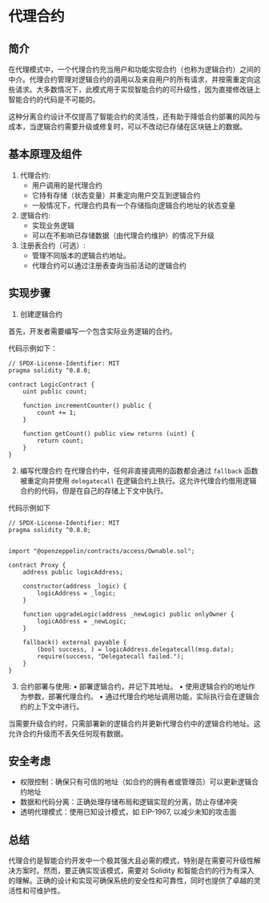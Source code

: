 # 代理合约

## 简介

在代理模式中，一个代理合约充当用户和功能实现合约（也称为逻辑合约）之间的中介。代理合约管理对逻辑合约的调用以及来自用户的所有请求，并按需重定向这些请求。大多数情况下，此模式用于实现智能合约的可升级性，因为直接修改链上智能合约的代码是不可能的。

这种分离合约设计不仅提高了智能合约的灵活性，还有助于降低合约部署的风险与成本，当逻辑合约需要升级或修复时，可以不改动已存储在区块链上的数据。

## 基本原理及组件

1. 代理合约:
	- 用户调用的是代理合约
	- 它持有存储（状态变量）并重定向用户交互到逻辑合约
	- 一般情况下，代理合约具有一个存储指向逻辑合约地址的状态变量
2. 逻辑合约:
	- 实现业务逻辑
	- 可以在不影响已存储数据（由代理合约维护）的情况下升级
3. 注册表合约（可选）:
	- 管理不同版本的逻辑合约地址。
	- 代理合约可以通过注册表查询当前活动的逻辑合约

## 实现步骤

1. 创建逻辑合约

首先，开发者需要编写一个包含实际业务逻辑的合约。

代码示例如下：

```
// SPDX-License-Identifier: MIT
pragma solidity ^0.8.0;

contract LogicContract {
    uint public count;

    function incrementCounter() public {
        count += 1;
    }

    function getCount() public view returns (uint) {
        return count;
    }
}
```

2. 编写代理合约
在代理合约中，任何非直接调用的函数都会通过 `fallback` 函数被重定向并使用 `delegatecall` 在逻辑合约上执行。这允许代理合约借用逻辑合约的代码，但是在自己的存储上下文中执行。

代码示例如下
```
// SPDX-License-Identifier: MIT
pragma solidity ^0.8.0;


import "@openzeppelin/contracts/access/Ownable.sol";

contract Proxy {
    address public logicAddress;

    constructor(address _logic) {
        logicAddress = _logic;
    }

    function upgradeLogic(address _newLogic) public onlyOwner {
        logicAddress = _newLogic;
    }

    fallback() external payable {
        (bool success, ) = logicAddress.delegatecall(msg.data);
        require(success, "Delegatecall failed.");
    }
}
```

3. 合约部署与使用:
	• 部署逻辑合约，并记下其地址。
	• 使用逻辑合约的地址作为参数，部署代理合约。
	• 通过代理合约地址调用功能，实际执行会在逻辑合约的上下文中进行。


当需要升级合约时，只需部署新的逻辑合约并更新代理合约中的逻辑合约地址。这允许合约升级而不丢失任何现有数据。


## 安全考虑

- 权限控制：确保只有可信的地址（如合约的拥有者或管理员）可以更新逻辑合约地址
- 数据和代码分离：正确处理存储布局和逻辑实现的分离，防止存储冲突
- 透明代理模式：使用已知设计模式，如 EIP-1967, 以减少未知的攻击面

## 总结

代理合约是智能合约开发中一个极其强大且必需的模式，特别是在需要可升级性解决方案时。然而，要正确实现该模式，需要对 Solidity 和智能合约的行为有深入的理解。正确的设计和实现可确保系统的安全性和可靠性，同时也提供了卓越的灵活性和可维护性。